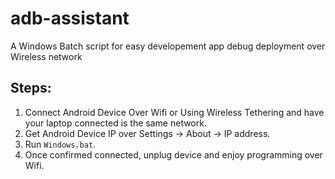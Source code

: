 # adb-assistant
A Windows Batch script for easy developement app debug deployment over Wireless network

## Steps:
1. Connect Android Device Over Wifi or Using Wireless Tethering and have your laptop connected is the same network.
2. Get Android Device IP over Settings -> About -> IP address. 
3. Run `Windows.bat`.
4. Once confirmed connected, unplug device and enjoy programming over Wifi.
